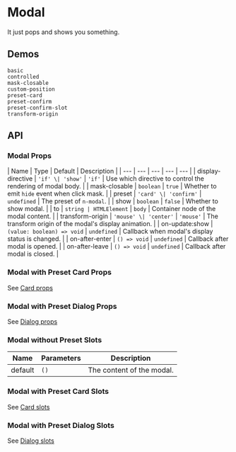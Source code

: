 # Modal

It just pops and shows you something.

## Demos

```demo
basic
controlled
mask-closable
custom-position
preset-card
preset-confirm
preset-confirm-slot
transform-origin
```

## API

### Modal Props

| Name | Type | Default | Description |
| --- | --- | --- | --- | --- |
| display-directive | `'if' \| 'show'` | `'if'` | Use which directive to control the rendering of modal body. |
| mask-closable | `boolean` | `true` | Whether to emit `hide` event when click mask. |
| preset | `'card' \| 'confirm'` | `undefined` | The preset of `n-modal`. |
| show | `boolean` | `false` | Whether to show modal. |
| to | `string | HTMLElement` | `body` | Container node of the modal content. |
| transform-origin | `'mouse' \| 'center'` | `'mouse'` | The transform origin of the modal's display animation. |
| on-update:show | `(value: boolean) => void` | `undefined` | Callback when modal's display status is changed. |
| on-after-enter | `() => void` | `undefined` | Callback after modal is opened. |
| on-after-leave | `() => void` | `undefined` | Callback after modal is closed. |

### Modal with Preset Card Props

See [Card props](card#Card-Props)

### Modal with Preset Dialog Props

See [Dialog props](dialog#Dialog-Props)

### Modal without Preset Slots

| Name    | Parameters | Description               |
| ------- | ---------- | ------------------------- |
| default | `()`       | The content of the modal. |

### Modal with Preset Card Slots

See [Card slots](card#Card-Slots)

### Modal with Preset Dialog Slots

See [Dialog slots](dialog#Dialog-Slots)
